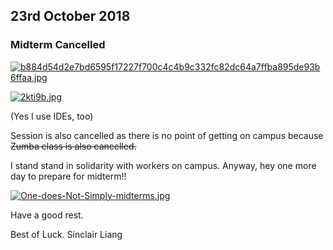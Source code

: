 ## 23rd October 2018 ##

### Midterm Cancelled ###
[![b884d54d2e7bd6595f17227f700c4c4b9c332fc82dc64a7ffba895de93b6ffaa.jpg](https://i.postimg.cc/43D8JsRF/b884d54d2e7bd6595f17227f700c4c4b9c332fc82dc64a7ffba895de93b6ffaa.jpg)](https://postimg.cc/mcS3jxDQ)

[![2kti9b.jpg](https://i.postimg.cc/mkmWDx6v/2kti9b.jpg)](https://postimg.cc/cttb9zWh)

(Yes I use IDEs, too)

Session is also cancelled as there is no point of getting on campus because ~~Zumba class is also cancelled.~~

I stand stand in solidarity with workers on campus. Anyway, hey one more day to prepare for midterm!!

[![One-does-Not-Simply-midterms.jpg](https://i.postimg.cc/m2PFSMHC/One-does-Not-Simply-midterms.jpg)](https://postimg.cc/WhP3NdS1)


Have a good rest. 

Best of Luck.
Sinclair Liang
